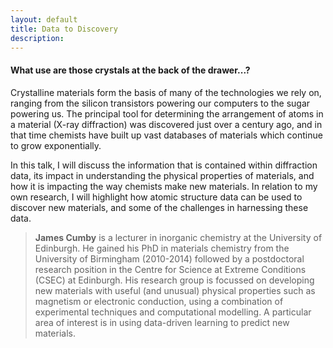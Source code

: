```yaml
---
layout: default
title: Data to Discovery
description:
---
```


#### What use are those crystals at the back of the drawer...?

Crystalline materials form the basis of many of the technologies we rely on, ranging from the silicon transistors powering our computers to the sugar powering us. The principal tool for determining the arrangement of atoms in a material (X-ray diffraction) was discovered just over a century ago, and in that time chemists have built up vast databases of materials which continue to grow exponentially.

In this talk, I will discuss the information that is contained within diffraction data, its impact in understanding the physical properties of materials, and how it is impacting the way chemists make new materials. In relation to my own research, I will highlight how atomic structure data can be used to discover new materials, and some of the challenges in harnessing these data.

> **James Cumby** is a lecturer in inorganic chemistry at the University of Edinburgh. He gained his PhD in materials chemistry from the University of Birmingham (2010-2014) followed by a postdoctoral research position in the Centre for Science at Extreme Conditions (CSEC) at Edinburgh. His research group is focussed on developing new materials with useful (and unusual) physical properties such as magnetism or electronic conduction, using a combination of experimental techniques and computational modelling. A particular area of interest is in using data-driven learning to predict new materials.
